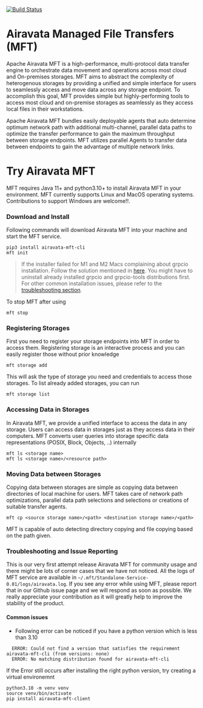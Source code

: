 <!--
Licensed to the Apache Software Foundation (ASF) under one
or more contributor license agreements.  See the NOTICE file
distributed with this work for additional information
regarding copyright ownership.  The ASF licenses this file
to you under the Apache License, Version 2.0 (the
"License"); you may not use this file except in compliance
with the License.  You may obtain a copy of the License at

  http://www.apache.org/licenses/LICENSE-2.0

Unless required by applicable law or agreed to in writing,
software distributed under the License is distributed on an
"AS IS" BASIS, WITHOUT WARRANTIES OR CONDITIONS OF ANY
KIND, either express or implied.  See the License for the
specific language governing permissions and limitations
under the License.
-->

[![Build Status](https://travis-ci.org/apache/airavata-mft.svg?branch=master)](https://travis-ci.org/apache/airavata-mft)


# Airavata Managed File Transfers (MFT)

Apache Airavata MFT is a high-performance, multi-protocol data transfer engine to orchestrate data movement and operations across most cloud and On-premises storages. MFT aims to abstract the complexity of heterogenous storages by providing a unified and simple interface for users to seamlessly access and move data across any storage endpoint. To accomplish this goal, MFT provides simple but highly-performing tools to access most cloud and on-premise storages as seamlessly as they access local files in their workstations. 

Apache Airavata MFT bundles easily deployable agents that auto determine optimum network path with additional multi-channel, parallel data paths to optimize the transfer performance to gain the maximum throughput between storage endpoints. MFT utilizes parallel Agents to transfer data between endpoints to gain the advantage of multiple network links.

# Try Airavata MFT
MFT requires Java 11+ and python3.10+  to install Airavata MFT in your environment. MFT currently supports Linux and MacOS operating systems. Contributions to support Windows are welcome!!. 

### Download and Install

Following commands will download Airavata MFT into your machine and start the MFT service. 
```
pip3 install airavata-mft-cli
mft init
```

> If the installer failed for M1 and M2 Macs complaining about grpcio installation. Follow the solution mentioned in [here](https://github.com/apache/airavata-mft/issues/71). You might have to uninstall already installed grpcio and grpcio-tools distributions first.
> For other common installation issues, please refer to the [troubleshooting section](https://github.com/apache/airavata-mft#common-issues).

To stop MFT after using

```
mft stop
```


### Registering Storages

First you need to register your storage endpoints into MFT in order to access them. Registering storage is an interactive process and you can easily register those without prior knowledge 

```
mft storage add
```

This will ask the type of storage you need and credentials to access those storages. To list already added storages, you can run

```
mft storage list
```
### Accessing Data in Storages

In Airavata MFT, we provide a unified interface to access the data in any storage. Users can access data in storages just as they access data in their computers. MFT converts user queries into storage specific data representations (POSIX, Block, Objects, ..) internally

```
mft ls <storage name>
mft ls <storage name>/<resource path>
```

### Moving Data between Storages

Copying data between storages are simple as copying data between directories of local machine for users. MFT takes care of network path optimizations, parallel data path selections and selections or creations of suitable transfer agents. 
 
 ```
 mft cp <source storage name>/<path> <destination storage name>/<path> 
 ```
MFT is capable of auto detecting directory copying and file copying based on the path given.

### Troubleshooting and Issue Reporting

This is our very first attempt release Airavata MFT for community usage and there might be lots of corner cases that we have not noticed. All the logs of MFT service are available in ```~/.mft/Standalone-Service-0.01/logs/airavata.log```. If you see any error while using MFT, please report that in our Github issue page and we will respond as soon as possible. We really appreciate your contribution as it will greatly help to improve the stability of the product.

#### Common issues

- Following error can be noticed if you have a python version which is less than 3.10
```
  ERROR: Could not find a version that satisfies the requirement airavata-mft-cli (from versions: none)
  ERROR: No matching distribution found for airavata-mft-cli
```
If the Error still occurs after installing the right python version, try creating a virtual environemnt
```
python3.10 -m venv venv
source venv/bin/activate
pip install airavata-mft-client
```
  
